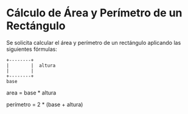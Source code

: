 # Cálculo de Área y Perímetro de un Rectángulo

Se solicita calcular el área y perímetro de un rectángulo aplicando las siguientes fórmulas:

```
+--------+
|        |  altura
|        |
+--------+
base
```
area = base * altura

perímetro = 2 * (base + altura) 
